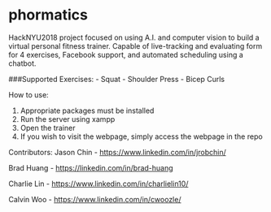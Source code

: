 # phormatics
HackNYU2018 project focused on using A.I. and computer vision to build a virtual personal fitness trainer. Capable of live-tracking and evaluating form for 4 exercises, Facebook support, and automated scheduling using a chatbot.


###Supported Exercises:
	- Squat
	- Shoulder Press
	- Bicep Curls


How to use:
1. Appropriate packages must be installed
2. Run the server using xampp
3. Open the trainer
4. If you wish to visit the webpage, simply access the webpage in the repo

Contributors:
Jason Chin - https://www.linkedin.com/in/jrobchin/

Brad Huang - https://linkedin.com/in/brad-huang

Charlie Lin - https://www.linkedin.com/in/charlielin10/

Calvin Woo - https://www.linkedin.com/in/cwoozle/
